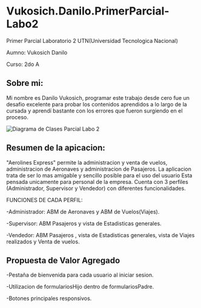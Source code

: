 # Vukosich.Danilo.PrimerParcial-Labo2
Primer Parcial Laboratorio 2 UTN(Universidad Tecnologica Nacional)

Aumno: Vukosich Danilo 

Curso: 2do A 

## Sobre mi:
Mi nombre es Danilo Vukosich, programar este trabajo desde cero fue un desafio excelente para probar los contenidos aprendidos a lo largo de la cursada y aprendí bastante con los errores que fueron surgiendo en el proceso.

![Diagrama de Clases Parcial Labo 2](https://github.com/danilovukosich/Vukosich.Danilo.PrimerParcial-Labo2/assets/86834937/08ade24a-d0a9-4d67-927d-28d7d978b4f2)

## Resumen de la apicacion:
"Aerolines Express" permite la administracion y venta de vuelos, administracion de Aeronaves y administracion de Pasajeros.
La aplicacion trata de ser lo mas amigable y sencillo posible para el uso del usuario
Esta pensada unicamente para personal de la empresa. Cuenta con 3 perfiles (Administrador, Supervisor y Vendedor) con diferentes funcionalidades.

FUNCIONES DE CADA PERFIL:

-Administrador: ABM de Aeronaves y ABM de Vuelos(Viajes).

-Supervisor: ABM Pasajeros y vista de Estadisticas generales.

-Vendedor: ABM Pasajeros , vista de Estadisticas generales, vista de Viajes realizados y Venta de vuelos.

## Propuesta de Valor Agregado
-Pestaña de bienvenida para cada usuario al iniciar sesion.

-Utilizacion de formulariosHijo dentro de formulariosPadre.

-Botones principales responsivos.









